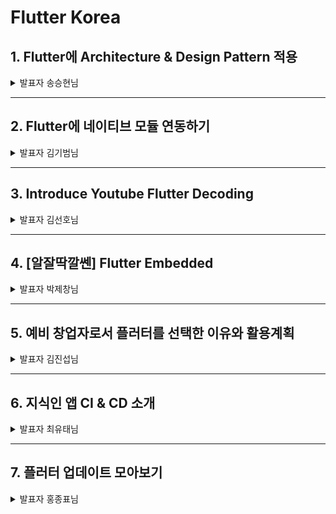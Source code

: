 # Flutter Korea

## 1. Flutter에 Architecture & Design Pattern 적용
<details>
 <summary> 발표자 송승현님</summary>
- BLOC Pattern, 폴더 구조

[유튜브 영상](https://www.youtube.com/watch?v=bp9AlSUsS10)
</details>
 
----


## 2. Flutter에 네이티브 모듈 연동하기

<details>
 <summary>발표자 김기범님</summary>
 
 [유튜브 영상](https://www.youtube.com/watch?v=nIqTfAeYc3Y)
 
 </details>
 



---

## 3. Introduce Youtube Flutter Decoding

<details>
 <summary>발표자 김선호님</summary>
 
 - 김선호님 
- 플러터 디코딩
- 핫 리로드가 동작하지 않는 이유
- 위젯의 생명주기
- BuildContext란?
- Async와 Isolate
- Unbounded height/width error
- Package와 플러그인
- 노란색 밑줄이 그어진 텍스트
- ShinkWrap과 Sliver
- 위젯클래스와 헬퍼 메소드
- Tear-off

[유튜브 영상](https://www.youtube.com/watch?v=W6D1MqqPdXs)
 
 </details>
 



---


## 4. [알잘딱깔쎈] Flutter Embedded

<details>
 <summary>발표자 박제창님</summary>
 

[유튜브 영상](https://www.youtube.com/watch?v=jW3pqIpQtQE&t=1s)
 
 </details>
 

---


## 5. 예비 창업자로서 플러터를 선택한 이유와 활용계획

<details>
 <summary>발표자 김진섭님</summary>
 
 [유튜브 영상](https://www.youtube.com/watch?v=_WJMcLx6Hoo&t=2s)
 
 </details>





---

## 6. 지식인 앱 CI & CD 소개

<details>
 <summary>발표자 최유태님</summary>
 
 ### CD(Continuous Deployment/Deliver)
- 지속적 배포

#### Jenkins open source
- blue ocean & pipeline 기능

#### Jenkins pipeline
1. git checkout
2. flutter init
3. parallel execution
4. ios/android 동시에 build
5. store update

![image](https://user-images.githubusercontent.com/61898890/157449274-908469d5-f89d-4d26-b561-ea9593ca7184.png)

#### fvm(Flutter Version Management)
- Flutter SIDEKICK
- Configure version per project
- Fast switch
- Parallelism 


#### fastlane
- automate deploy
- 배포관리가 쉬워진다

#### hubot
- deploy 실행을 더 쉽게하기 위해 만듦

### CI(Continuous Integration)
- 지속적 통합
- static code analysis
- code convention
- build test

#### Github Action
- CI와 CD 모두 가능하다
- 해당 trigger는 pull request가 올라왔을 때 push, fork 했을 때로 선택할 수 있다
- self hosted

![image](https://user-images.githubusercontent.com/61898890/157455993-09740802-4ca1-4e17-9269-513239cd191d.png)

[유튜브 영상](https://www.youtube.com/watch?v=XE7arhC6tsc)
 
 </details>
 



--- 

## 7. 플러터 업데이트 모아보기

<details>
 <summary>발표자 홍종표님</summary>
 
  ### 2021 Flutter 업데이트
- Lint : 소스 코드를 분석하여 모범적인 코딩 관행을 장려하는 도구  
- Skeleton : 커뮤니티 모범 사례를 따르는 2페이지의 리스트 뷰(디테일 뷰 포함) 앱
- dart:core 패키지에 hash 관련 메소드를 override 한다
- WebView 3.0
- Flutter Favorites Packages(새로운 라우터, moor->drift, freezed, dart_code_metrics, flex_color_scheme, flutter_svg, feedback, toggle_switch, auto_size_text) 
- find.image() 메서드 추가

 ### 2022 Flutter Roadmap
 - Flutter Desktop Release
 - 개발자 경험 향상
 - 정적 메타 프로그래밍 지원 (코드 생성 없이 Data Class 만들기. ex. build_value, freezed, json_serializable) -> Kotlin의 data class처럼 그냥 만들 수 있게끔 한다
- Flutter Windows Release
- Android 관련 변경사항
- 통합 테스트(Integration Test)
- Pub.dev 검색 UI 변경
- [Chris Sells](https://medium.com/@csells_18027) 
- [Michael Thomsen](https://medium.com/@mit.mit)


[유튜브 영상](https://www.youtube.com/watch?v=fhOGL_6XGTg)
 </details>
 
 


